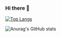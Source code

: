 ### Hi there 👋


[![Top Langs](https://github-readme-stats.vercel.app/api/top-langs/?username=s3n-r2k&layout=compact&theme=calm&exclude_repo=Jule-Banko-GM,Jule-Banko-plade,Julekalender)](https://github.com/anuraghazra/github-readme-stats)

![Anurag's GitHub stats](https://github-readme-stats.vercel.app/api?username=s3n-r2k&show_icons=true&theme=calm&count_private=true)

<!--
**s3n-r2k/s3n-r2k** is a ✨ _special_ ✨ repository because its `README.md` (this file) appears on your GitHub profile.

Here are some ideas to get you started:

- 🔭 I’m currently working on ...
- 🌱 I’m currently learning ...
- 👯 I’m looking to collaborate on ...
- 🤔 I’m looking for help with ...
- 💬 Ask me about ...
- 📫 How to reach me: ...
- 😄 Pronouns: ...
- ⚡ Fun fact: ...
-->
